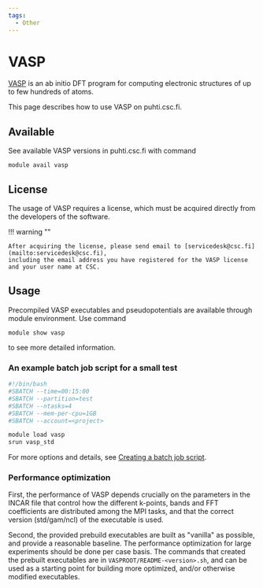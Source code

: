 ```yaml
---
tags:
  - Other
---
```


# VASP

[VASP](https://www.vasp.at/) is an ab initio DFT program for computing
electronic structures of up to few hundreds of atoms.

This page describes how to use VASP on puhti.csc.fi.


## Available

See available VASP versions in puhti.csc.fi with command

```console
module avail vasp
```


## License

The usage of VASP requires a license, which must be acquired directly
from the developers of the software.

!!! warning ""

    After acquiring the license, please send email to [servicedesk@csc.fi](mailto:servicedesk@csc.fi),
    including the email address you have registered for the VASP license and your user name at CSC.


## Usage

Precompiled VASP executables and pseudopotentials are available
through module environment. Use command

```console
module show vasp
```

to see more detailed information.

### An example batch job script for a small test

```bash
#!/bin/bash
#SBATCH --time=00:15:00
#SBATCH --partition=test
#SBATCH --ntasks=4
#SBATCH --mem-per-cpu=1GB
#SBATCH --account=<project>

module load vasp
srun vasp_std
```

For more options and details, see [Creating a batch job script](../computing/running/creating-job-scripts-puhti.md).


### Performance optimization

First, the performance of VASP depends crucially on the parameters in
the INCAR file that control how the different k-points, bands and FFT
coefficients are distributed among the MPI tasks, and that the correct
version (std/gam/ncl) of the executable is used.

Second, the provided prebuild executables are built as "vanilla" as
possible, and provide a reasonable baseline. The performance
optimization for large experiments should be done per case basis. The
commands that created the prebuilt executables are in
`VASPROOT/README-<version>.sh`, and can be used as a starting point
for building more optimized, and/or otherwise modified executables.
